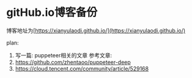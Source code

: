 # gitHub.io博客备份

博客地址为[https://xianyulaodi.github.io/](https://xianyulaodi.github.io/)

plan:
1. 写一篇: puppeteer相关的文章
  参考文章: 
  1. https://github.com/zhentaoo/puppeteer-deep
  2. https://cloud.tencent.com/community/article/529168
